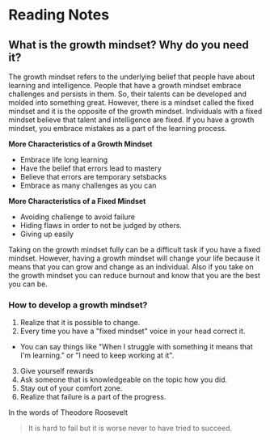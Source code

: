 # Reading Notes
## What is the growth mindset? Why do you need it?

The growth mindset refers to the underlying belief that people have about learning and intelligence. People that have a growth mindset embrace challenges and persists in them. So, their talents can be developed and molded into something great. However, there is a mindset called the fixed mindset and it is the opposite of the growth mindset. Individuals with a fixed mindset believe that talent and intelligence are fixed. If you have a growth mindset, you embrace mistakes as a part of the learning process.

**More Characteristics of a Growth Mindset**
- Embrace life long learning
- Have the belief that errors lead to mastery
- Believe that errors are temporary setsbacks
- Embrace as many challenges as you can

**More Characteristics of a Fixed Mindset**
- Avoiding challenge to avoid failure
- Hiding flaws in order to not be judged by others.
- Giving up easily

Taking on the growth mindset fully can be a difficult task if you have a fixed mindset. However, having a growth mindset will change your life because it means that you can grow and change as an individual. Also if you take on the growth mindset you can reduce burnout and know that you are the best you can be.

### How to develop a growth mindset?

1. Realize that it is possible to change.
2. Every time you have a "fixed mindset" voice in your head correct it.
  - You can say things like "When I struggle with something it means that I'm learning." or "I need to keep working at it".
3. Give yourself rewards
4. Ask someone that is knowledgeable on the topic how you did.
5. Stay out of your comfort zone.
6. Realize that failure is a part of the progress.

In the words of Theodore Roosevelt
> It is hard to fail but it is worse never to have tried to succeed.

